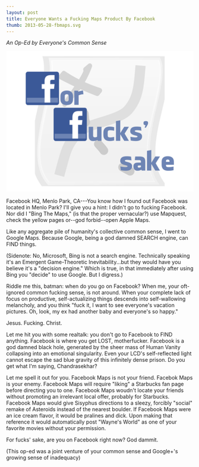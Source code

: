 ```yaml
---
layout: post
title: Everyone Wants a Fucking Maps Product By Facebook
thumb: 2013-05-28-fbmaps.svg
---
```


*An Op-Ed by Everyone's Common Sense*

![Facebook Maps? Really?](/assets/2013-05-28-fbmaps.svg)

Facebook HQ, Menlo Park, CA---You know how I found out Facebook was located in Menlo Park? I'll give you a hint: I didn't go to fucking Facebook. Nor did I "Bing The Maps," (is that the proper vernacular?) use Mapquest, check the yellow pages or--god forbid--open Apple Maps.

Like any aggregate pile of humanity's collective common sense, I went to Google Maps. Because Google, being a god damned SEARCH engine, can FIND things. 

(Sidenote: No, Microsoft, Bing is not a search engine. Technically speaking it's an Emergent Game-Theoretic Inevitability...but they would have you believe it's a "decision engine." Which is true, in that immediately after using Bing you "decide" to use Google. But I digress.)

Riddle me this, batman: when do you go on Facebook? When me, your oft-ignored common fucking sense, is not around. When your complete lack of focus on productive, self-actualizing things descends into self-wallowing melancholy, and you think "fuck it, I want to see everyone's vacation pictures. Oh, look, my ex had another baby and everyone's so happy."

Jesus. Fucking. Christ.

Let me hit you with some realtalk: you don't go to Facebook to FIND anything. Facebook is where you get LOST, motherfucker. Facebook is a god damned black hole, generated by the sheer mass of Human Vanity collapsing into an emotional singularity. Even your LCD's self-reflected light cannot escape the sad blue gravity of this infinitely dense prison. Do you get what I'm saying, Chandrasekhar?

Let me spell it out for you. Facebook Maps is not your friend. Facebok Maps is your enemy. Facebook Maps will require "liking" a Starbucks fan page before directing you to one. Facebook Maps woudn't locate your friends without promoting an irrelevant local offer, probably for Starbucks. Facebook Maps would give Sisyphus directions to a sleezy, forcibly "social" remake of Asteroids instead of the nearest boulder. If Facebook Maps were an ice cream flavor, it would be pralines and dick. Upon making that reference it would automatically post "Wayne's World" as one of your favorite movies without your permission.

For fucks' sake, are you on Facebook right now? God dammit.

(This op-ed was a joint venture of your common sense and Google+'s growing sense of inadequacy)
